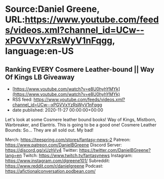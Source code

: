 # Source:Daniel Greene, URL:https://www.youtube.com/feeds/videos.xml?channel_id=UCw--xPGVVxYzRsWyV1nFqgg, language:en-US

## Ranking EVERY Cosmere Leather-bound || Way Of Kings LB Giveaway
 - [https://www.youtube.com/watch?v=e8U0hyhYMYk](https://www.youtube.com/watch?v=e8U0hyhYMYk)
 - RSS feed: https://www.youtube.com/feeds/videos.xml?channel_id=UCw--xPGVVxYzRsWyV1nFqgg
 - date published: 2020-11-27 00:00:00+00:00

Let's look at some Cosmere leather bound books! Way of Kings, Mistborn, Warbreaker, and Elantris. This is going to be a good one! 
Cosmere Leather Bounds: So… They are all sold out. My bad! 

Merch: https://teespring.com/stores/fantasy-news-2
Patreon: https://www.patreon.com/DanielBGreene
Discord Server: https://discord.gg/xUzhVv4
Twitter: https://twitter.com/DanielBGreene?lang=en
Twitch: https://www.twitch.tv/fantasynews
Instagram: https://www.instagram.com/dgreene101/
Subreddit: https://www.reddit.com/r/danielgreene
Podcast: https://afictionalconversation.podbean.com/

